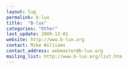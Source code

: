 ```yaml
---
layout: lug
permalink: b-lux
title:  "B-lux"
categories: "Other"
last_update: 2009-12-01
website: http://www.b-lux.org
contact: Mike Williams
contact_address: webmaster@b-lux.org
mailing_list: http://www.b-lux.org/list.htm
---
```

